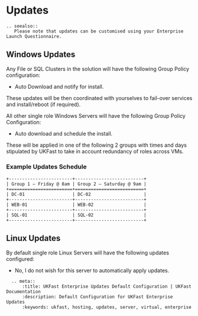 # Updates
```eval_rst
.. seealso::
   Please note that updates can be customised using your Enterprise Launch Questionnaire.
```
## Windows Updates

Any File or SQL Clusters in the solution will have the following Group Policy configuration:
- Auto Download and notify for install.

These updates will be then coordinated with yourselves to fail-over services and install/reboot (if required). 

All other single role Windows Servers will have the following Group Policy Configuration:
- Auto download and schedule the install.

These will be applied in one of the following 2 groups with times and days stipulated by UKFast to take in account redundancy of roles across VMs. 

### Example Updates Schedule
```eval_rst
+------------------------+--------------------------+
| Group 1 – Friday @ 8am | Group 2 – Saturday @ 9am |
+========================+==========================+
| DC-01                  | DC-02                    |
+------------------------+--------------------------+
| WEB-01                 | WEB-02                   |
+------------------------+--------------------------+
| SQL-01                 | SQL-02                   |
+------------------------+--------------------------+
```

## Linux Updates

By default single role Linux Servers will have the following updates configured:

- No, I do not wish for this server to automatically apply updates.

```eval_rst
  .. meta::
      :title: UKFast Enterprise Updates Default Configuration | UKFast Documentation
      :description: Default Configuration for UKFast Enterprise Updates
      :keywords: ukfast, hosting, updates, server, virtual, enterprise

